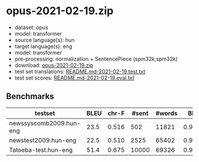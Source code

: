 # opus-2021-02-19.zip

* dataset: opus
* model: transformer
* source language(s): hun
* target language(s): eng
* model: transformer
* pre-processing: normalization + SentencePiece (spm32k,spm32k)
* download: [opus-2021-02-19.zip](https://object.pouta.csc.fi/Tatoeba-MT-models/hun-eng/opus-2021-02-19.zip)
* test set translations: [README.md-2021-02-19.test.txt](https://object.pouta.csc.fi/Tatoeba-MT-models/hun-eng/README.md-2021-02-19.test.txt)
* test set scores: [README.md-2021-02-19.eval.txt](https://object.pouta.csc.fi/Tatoeba-MT-models/hun-eng/README.md-2021-02-19.eval.txt)

## Benchmarks

| testset | BLEU  | chr-F | #sent | #words | BP |
|---------|-------|-------|-------|--------|----|
| newssyscomb2009.hun-eng 	| 23.5 	| 0.516 	| 502 	| 11821 	| 0.965 |
| newstest2009.hun-eng 	| 22.5 	| 0.510 	| 2525 	| 65402 	| 0.963 |
| Tatoeba-test.hun-eng 	| 51.4 	| 0.675 	| 10000 	| 69326 	| 0.981 |

